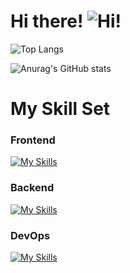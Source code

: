 # Hi there! ![Hi!](https://twemoji.maxcdn.com/v/13.0.0/72x72/1f44b.png)

![Top Langs](https://github-readme-stats.vercel.app/api/top-langs/?username=endou-mame\&layout=compact)

![Anurag's GitHub stats](https://github-readme-stats.vercel.app/api?username=endou-mame\&hide=contribs,issues\&rank_icon=github\&show_icons=true)

# My Skill Set
### Frontend
[![My Skills](https://skillicons.dev/icons?i=html,css,bootstrap,ts,js,vue,nuxt,vuetify,pinia,react)](https://skillicons.dev)

### Backend
[![My Skills](https://skillicons.dev/icons?i=php,laravel,python,django,cs,dotnet,java,spring,ruby,rails,mysql,postgres)](https://skillicons.dev)

### DevOps
[![My Skills](https://skillicons.dev/icons?i=windows,vscode,sublime,ubuntu,docker,git,github,aws,firebase)](https://skillicons.dev)
